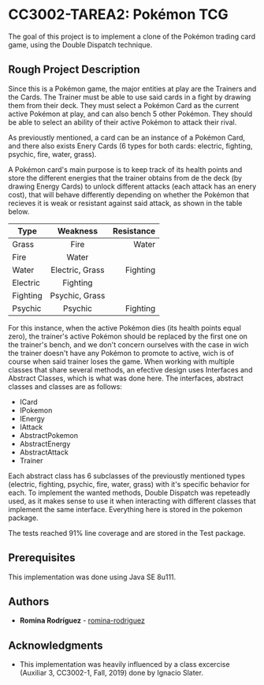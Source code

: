 # CC3002-TAREA2: Pokémon TCG
The goal of this project is to implement a clone of the Pokémon trading card game, using the Double Dispatch technique. 

## Rough Project Description
Since this is a Pokémon game, the major entities at play are the Trainers and the Cards. 
The Trainer must be able to use said cards in a fight by drawing them from their deck. They must select a Pokémon Card as the current active Pokémon at play, and can also bench 5 other Pokémon. They should be able to select an ability of their active Pokémon to attack their rival.

As previoustly mentioned, a card can be an instance of a Pokémon Card, and there also exists Enery Cards (6 types for both cards: electric, fighting, psychic, fire, water, grass).

A Pokémon card's main purpose is to keep track of its health points and store the different energies that the trainer obtains from de the deck (by drawing Energy Cards) to unlock different attacks (each attack has an enery cost), that will behave differently depending on whether the Pokémon that recieves it is weak or resistant against said attack, as shown in the table below.

| Type          | Weakness              | Resistance  |
| ------------- |:---------------------:| -----------:|
| Grass         | Fire                  | Water       |
| Fire          | Water                 |             |
| Water         | Electric, Grass       | Fighting    |
| Electric      | Fighting              |             |
| Fighting      | Psychic, Grass        |             |
| Psychic       | Psychic               | Fighting    |

For this instance, when the active Pokémon dies (its health points equal zero), the trainer's active Pokémon should be replaced by the first one on the trainer's bench, and we don't concern ourselves with the case in wich the trainer doesn't have any Pokémon to promote to active, wich is of course when said trainer loses the game.
When working with multiple classes that share several methods, an efective design uses Interfaces and Abstract Classes, which is what was done here. The interfaces, abstract classes and classes are as follows:

* ICard
* IPokemon
* IEnergy
* IAttack
* AbstractPokemon
* AbstractEnergy
* AbstractAttack
* Trainer

Each abstract class has 6 subclasses of the previoustly mentioned types (electric, fighting, psychic, fire, water, grass) with it's specific behavior for each. To implement the wanted methods, Double Dispatch was repeteadly used, as it makes sense to use it when interacting with different classes that implement the same interface. Everything here is stored in the pokemon package.

The tests reached 91% line coverage and are stored in the Test package.

## Prerequisites
This implementation was done using Java SE 8u111.

## Authors
* **Romina Rodríguez** - [romina-rodriguez](https://github.com/romina-rodriguez)

## Acknowledgments
* This implementation was heavily influenced by a class excercise (Auxiliar 3, CC3002-1, Fall, 2019) done by Ignacio Slater.
